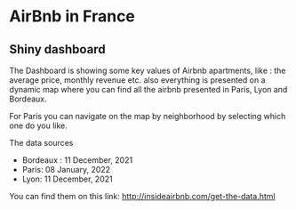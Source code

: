 # AirBnb in France 

 ## Shiny dashboard

The Dashboard is showing some key values of Airbnb apartments, like : the average price, monthly revenue etc. also everything is presented on a dynamic map where you can find all the airbnb presented in Paris, Lyon and Bordeaux.

For Paris you can navigate on the map by neighborhood by selecting which one do you like.

The data sources 
- Bordeaux : 11 December, 2021	
- Paris: 08 January, 2022	
- Lyon: 11 December, 2021	

You can find them on this link: http://insideairbnb.com/get-the-data.html

